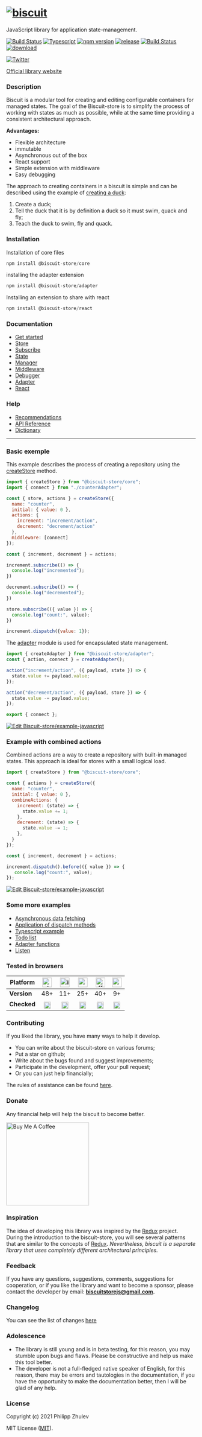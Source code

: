 # [![biscuit](https://raw.githubusercontent.com/biscuit-js/biscuit-store/HEAD/docs/assets/logo.png)](https://github.com/biscuit-js/biscuit-store)
JavaScript library for application state-management.

[![Build Status](https://img.shields.io/badge/License-MIT-blue)](https://github.com/biscuit-js/biscuit-store/blob/HEAD/LICENSE.md) [![Typescript](https://badgen.net/npm/types/@biscuit-store/core)](https://www.typescriptlang.org/) [![npm version](https://badge.fury.io/js/%40biscuit-store%2Fcore.svg)](https://www.npmjs.com/package/@biscuit-store/core) [![release](https://badgen.net/github/release/biscuit-js/biscuit-store)](https://github.com/biscuit-js/biscuit-store/releases) [![Build Status](https://travis-ci.com/biscuit-js/biscuit-store.svg?branch=master)](https://travis-ci.com/biscuit-js/biscuit-store) [![download](https://badgen.net/npm/dt/@biscuit-store/core)](https://www.npmjs.com/package/@biscuit-store/core)

[![Twitter](https://img.shields.io/twitter/url/https/twitter.com/cloudposse.svg?style=social&label=Follow%20%40BiscuitJs)](https://twitter.com/BiscuitJs)

[Official library website](https://biscuit-js.org/)

### Description

Biscuit is a modular tool for creating and editing configurable containers for managed states. The goal of the Biscuit-store is to simplify the process of working with states as much as possible, while at the same time providing a consistent architectural approach.

**Advantages:**
- Flexible architecture
- immutable
- Asynchronous out of the box
- React support
- Simple extension with middleware
- Easy debugging

The approach to creating containers in a biscuit is simple and can be described using the example of [creating a duck](https://github.com/biscuit-js/biscuit-store/blob/HEAD/docs/DUCK_PRINCIPLE.md):
1. Create a duck;
2. Tell the duck that it is by definition a duck so it must swim, quack and fly;
3. Teach the duck to swim, fly and quack.

### Installation

Installation of core files
``` javascript
npm install @biscuit-store/core
```

installing the adapter extension
```javascript 
npm install @biscuit-store/adapter 
```
Installing an extension to share with react
```javascript 
npm install @biscuit-store/react 
```

### Documentation

- [Get started](https://github.com/biscuit-js/biscuit-store/blob/HEAD/docs/GET_STARTED.md)
- [Store](https://github.com/biscuit-js/biscuit-store/blob/HEAD/docs/core/STORE.md)
- [Subscribe](https://github.com/biscuit-js/biscuit-store/blob/HEAD/docs/core/SUBSCRIBE.md)
- [State](https://github.com/biscuit-js/biscuit-store/blob/HEAD/docs/core/STATE.md)
- [Manager](https://github.com/biscuit-js/biscuit-store/blob/HEAD/docs/core/MANAGER.md)
- [Middleware](https://github.com/biscuit-js/biscuit-store/blob/HEAD/docs/core/MIDDLEWARE.md)
- [Debugger](https://github.com/biscuit-js/biscuit-store/blob/HEAD/docs/core/DEBUGGER.md)
- [Adapter](https://github.com/biscuit-js/biscuit-store/blob/HEAD/docs/adapter/ADAPTER.md)
- [React](https://github.com/biscuit-js/biscuit-store/blob/HEAD/docs/react/REACT.md)

### Help
- [Recommendations](https://github.com/biscuit-js/biscuit-store/blob/HEAD/docs/RECOMMENDATIONS.md)
- [API Reference](https://github.com/biscuit-js/biscuit-store/blob/HEAD/docs/API_REFERENCE.md)
- [Dictionary](https://github.com/biscuit-js/biscuit-store/blob/HEAD/docs/DICTIONARY.md)

--------

### Basic exemple
This example describes the process of creating a repository using the [createStore](https://github.com/biscuit-js/biscuit-store/blob/HEAD/docs/core/STORE.md) method.

``` javascript
import { createStore } from "@biscuit-store/core";
import { connect } from "./counterAdapter";

const { store, actions } = createStore({
  name: "counter",
  initial: { value: 0 },
  actions: {
    increment: "increment/action",
    decrement: "decrement/action"
  },
  middleware: [connect]
});

const { increment, decrement } = actions;

increment.subscribe(() => {
  console.log("incremented");
})

decrement.subscribe(() => {
  console.log("decremented");
})

store.subscribe(({ value }) => {
  console.log("count:", value);
})

increment.dispatch({value: 1});
```
The [adapter](https://github.com/biscuit-js/biscuit-store/blob/HEAD/docs/adapter/ADAPTER.md) module is used for encapsulated state management.
``` javascript
import { createAdapter } from "@biscuit-store/adapter";
const { action, connect } = createAdapter();

action("increment/action", ({ payload, state }) => {
  state.value += payload.value;
});

action("decrement/action", ({ payload, store }) => {
  state.value -= payload.value;
});

export { connect };
```
[![Edit Biscuit-store/example-javascript](https://codesandbox.io/static/img/play-codesandbox.svg)](https://codesandbox.io/s/biscuit-storeexample-javascript-4mp86?fontsize=14&hidenavigation=1&theme=dark)

### Example with combined actions
Combined actions are a way to create a repository with built-in managed states. This approach is ideal for stores with a small logical load.
``` javascript
import { createStore } from "@biscuit-store/core";

const { actions } = createStore({
  name: "counter",
  initial: { value: 0 },
  combineActions: {
    increment: (state) => {
      state.value += 1;
    },
    decrement: (state) => {
      state.value -= 1;
    },
  }
});

const { increment, decrement } = actions;

increment.dispatch().before(({ value }) => {
   console.log("count:", value);
});
```
[![Edit Biscuit-store/example-javascript](https://codesandbox.io/static/img/play-codesandbox.svg)](https://codesandbox.io/s/biscuit-storeexample-javascript-4mp86?fontsize=14&hidenavigation=1&theme=dark)

### Some more examples
- [Asynchronous data fetching](https://codesandbox.io/s/biscuit-storeasynchronous-data-fetching-vce5e?file=/src/store/counter/adapter.js)
- [Application of dispatch methods](https://codesandbox.io/s/biscuit-storedispatch-after-example-lzceg)
- [Typescript example](https://codesandbox.io/s/biscuit-storetypescript-fyhdc)
- [Todo list](https://codesandbox.io/s/biscuit-storetodo-list-eh2ld)
- [Adapter functions](https://codesandbox.io/s/biscuit-store-9pipt)
- [Listen](https://codesandbox.io/s/biscuit-store-javascript-74pfo)

### Tested in browsers

| Platform | <img src="https://raw.githubusercontent.com/biscuit-js/biscuit-store/HEAD/docs/assets/chrome.svg" width=25px alt="chrome" />  | <img src="https://raw.githubusercontent.com/biscuit-js/biscuit-store/HEAD/docs/assets/explorer.svg" width=25px alt="ie" />  | <img src="https://raw.githubusercontent.com/biscuit-js/biscuit-store/HEAD/docs/assets/opera.svg" width=25px alt="opera" /> | <img src="https://raw.githubusercontent.com/biscuit-js/biscuit-store/HEAD/docs/assets/mozilla.svg" width=25px alt="ff" /> | <img src="https://raw.githubusercontent.com/biscuit-js/biscuit-store/HEAD/docs/assets/safari.svg" width=25px alt="safari" /> |
|----------|:--------:|:-----:|:-------:|:---------:|:--------:|
| **Version**  | 48+    | 11+ | 25+   | 40+     | 9+     |
| **Checked**  | <img src="https://raw.githubusercontent.com/biscuit-js/biscuit-store/HEAD/docs/assets/check.svg" style="margin-top: 6px" width=18px alt="chrome" /> | <img src="https://raw.githubusercontent.com/biscuit-js/biscuit-store/HEAD/docs/assets/check.svg" style="margin-top: 6px" width=18px alt="chrome" /> | <img src="https://raw.githubusercontent.com/biscuit-js/biscuit-store/HEAD/docs/assets/check.svg" style="margin-top: 6px" width=18px alt="chrome" /> | <img src="https://raw.githubusercontent.com/biscuit-js/biscuit-store/HEAD/docs/assets/check.svg" style="margin-top: 6px" width=18px alt="chrome" /> | <img src="https://raw.githubusercontent.com/biscuit-js/biscuit-store/HEAD/docs/assets/check.svg" style="margin-top: 6px" width=18px alt="chrome" /> |

### Contributing
If you liked the library, you have many ways to help it develop. 
- You can write about the biscuit-store on various forums;
- Put a star on github;
- Write about the bugs found and suggest improvements;
- Participate in the development, offer your pull request;
- Or you can just help financially; 
  
The rules of assistance can be found [here](https://github.com/biscuit-js/biscuit-store/blob/HEAD/CONTRIBUTING.md).

### Donate
Any financial help will help the biscuit to become better.

<a href="https://www.buymeacoffee.com/biscuitstore" target="_blank"><img src="https://cdn.buymeacoffee.com/buttons/v2/default-yellow.png" width=220px alt="Buy Me A Coffee" ></a>

### Inspiration
The idea of developing this library was inspired by the [Redux](https://redux.js.org/) project. During the introduction to the biscuit-store, you will see several patterns that are similar to the concepts of [Redux](https://redux.js.org/). *Nevertheless, biscuit is a separate library that uses completely different architectural principles.*

### Feedback
If you have any questions, suggestions, comments, suggestions for cooperation, or if you like the library and want to become a sponsor, please contact the developer by email: **biscuitstorejs@gmail.com.**

### Changelog
You can see the list of changes [here](https://github.com/biscuit-js/biscuit-store/blob/HEAD/CHANGELOG.md)

### Adolescence
- The library is still young and is in beta testing, for this reason, you may stumble upon bugs and flaws. Please be constructive and help us make this tool better.
- The developer is not a full-fledged native speaker of English, for this reason, there may be errors and tautologies in the documentation, if you have the opportunity to make the documentation better, then I will be glad of any help.

### License
Copyright (c) 2021 Philipp Zhulev

MIT License ([MIT](https://github.com/biscuit-js/biscuit-store/blob/HEAD/LICENSE.md)).

